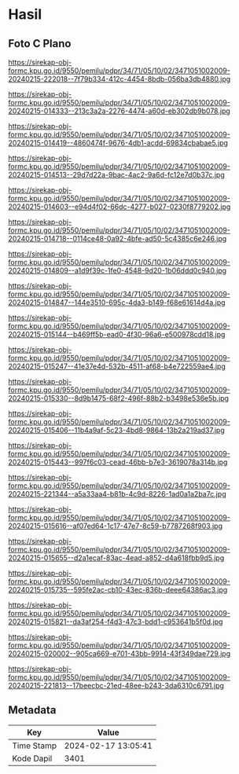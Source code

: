 # Hasil

## Foto C Plano

https://sirekap-obj-formc.kpu.go.id/9550/pemilu/pdpr/34/71/05/10/02/3471051002009-20240215-222018--7f79b334-412c-4454-8bdb-056ba3db4880.jpg

https://sirekap-obj-formc.kpu.go.id/9550/pemilu/pdpr/34/71/05/10/02/3471051002009-20240215-014333--213c3a2a-2276-4474-a60d-eb302db9b078.jpg

https://sirekap-obj-formc.kpu.go.id/9550/pemilu/pdpr/34/71/05/10/02/3471051002009-20240215-014419--4860474f-9676-4db1-acdd-69834cbabae5.jpg

https://sirekap-obj-formc.kpu.go.id/9550/pemilu/pdpr/34/71/05/10/02/3471051002009-20240215-014513--29d7d22a-9bac-4ac2-9a6d-fc12e7d0b37c.jpg

https://sirekap-obj-formc.kpu.go.id/9550/pemilu/pdpr/34/71/05/10/02/3471051002009-20240215-014603--e94d4f02-66dc-4277-b027-0230f8779202.jpg

https://sirekap-obj-formc.kpu.go.id/9550/pemilu/pdpr/34/71/05/10/02/3471051002009-20240215-014718--0114ce48-0a92-4bfe-ad50-5c4385c6e246.jpg

https://sirekap-obj-formc.kpu.go.id/9550/pemilu/pdpr/34/71/05/10/02/3471051002009-20240215-014809--a1d9f39c-1fe0-4548-9d20-1b06ddd0c940.jpg

https://sirekap-obj-formc.kpu.go.id/9550/pemilu/pdpr/34/71/05/10/02/3471051002009-20240215-014847--144e3510-695c-4da3-b149-f68e61614d4a.jpg

https://sirekap-obj-formc.kpu.go.id/9550/pemilu/pdpr/34/71/05/10/02/3471051002009-20240215-015144--b469ff5b-ead0-4f30-96a6-e500978cdd18.jpg

https://sirekap-obj-formc.kpu.go.id/9550/pemilu/pdpr/34/71/05/10/02/3471051002009-20240215-015247--41e37e4d-532b-4511-af68-b4e722559ae4.jpg

https://sirekap-obj-formc.kpu.go.id/9550/pemilu/pdpr/34/71/05/10/02/3471051002009-20240215-015330--8d9b1475-68f2-496f-88b2-b3498e536e5b.jpg

https://sirekap-obj-formc.kpu.go.id/9550/pemilu/pdpr/34/71/05/10/02/3471051002009-20240215-015406--11b4a9af-5c23-4bd8-9864-13b2a219ad37.jpg

https://sirekap-obj-formc.kpu.go.id/9550/pemilu/pdpr/34/71/05/10/02/3471051002009-20240215-015443--997f6c03-cead-46bb-b7e3-3619078a314b.jpg

https://sirekap-obj-formc.kpu.go.id/9550/pemilu/pdpr/34/71/05/10/02/3471051002009-20240215-221344--a5a33aa4-b81b-4c9d-8226-1ad0a1a2ba7c.jpg

https://sirekap-obj-formc.kpu.go.id/9550/pemilu/pdpr/34/71/05/10/02/3471051002009-20240215-015616--af07ed64-1c17-47e7-8c59-b7787268f903.jpg

https://sirekap-obj-formc.kpu.go.id/9550/pemilu/pdpr/34/71/05/10/02/3471051002009-20240215-015655--d2a1ecaf-83ac-4ead-a852-d4a618fbb9d5.jpg

https://sirekap-obj-formc.kpu.go.id/9550/pemilu/pdpr/34/71/05/10/02/3471051002009-20240215-015735--595fe2ac-cb10-43ec-836b-deee64386ac3.jpg

https://sirekap-obj-formc.kpu.go.id/9550/pemilu/pdpr/34/71/05/10/02/3471051002009-20240215-015821--da3af254-f4d3-47c3-bdd1-c953641b5f0d.jpg

https://sirekap-obj-formc.kpu.go.id/9550/pemilu/pdpr/34/71/05/10/02/3471051002009-20240215-020002--905ca669-e701-43bb-9914-43f349dae729.jpg

https://sirekap-obj-formc.kpu.go.id/9550/pemilu/pdpr/34/71/05/10/02/3471051002009-20240215-221813--17beecbc-21ed-48ee-b243-3da6310c6791.jpg


## Metadata

| Key        | Value               |
| ---------- | ------------------- |
| Time Stamp | 2024-02-17 13:05:41 |
| Kode Dapil | 3401                |



